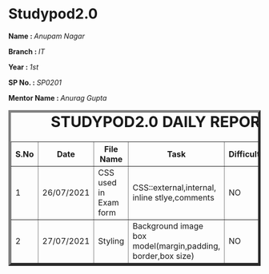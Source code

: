 # Studypod2.0
<body>
    <p{
        color:red;
        }
    <div>
        <p><b>Name : </b><i>Anupam Nagar</i></p>
        <p><b>Branch : </b><i>IT</i></p>
        <p><b>Year : </b><i>1st</i></p>
        <p><b>SP No. : </b><i>SP0201</i></p>
        <p><b>Mentor Name : </b><i>Anurag Gupta</i></p>
    </div>
    <div>
    <table border="5">
        <caption style="font-size: 30px;"><b>STUDYPOD2.0 DAILY REPORT</b> </caption>
        <thead>
            <tr>
                <th width="350">S.No</th>
                <th width="350">Date</th>
                <th width="350">File Name</th>
                <th width="350">Task</th>
                <th width="350">Difficulty</th>
                <th width="350">Solution</th>
            </thead>
            <tbody>
                <tr>
                    <td>1</td>
                    <td>26/07/2021</td>
                    <td>CSS used in Exam form</td>
                    <td>CSS::external,internal,<br>inline stlye,comments</td>
                    <td>NO</td>
                    <td></td>
                </tr>
                <tr>
                    <td>2</td>
                    <td>27/07/2021</td>
                    <td>Styling</image></td>
                    <td>Background image<br>box model(margin,padding,<br>border,box size)</td>
                    <td>NO</td>
                    <td></td>
                </tr>
            </tbody>
        </table>
    </div>
</body>
